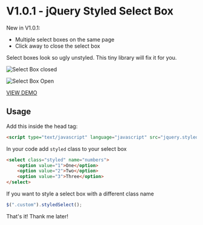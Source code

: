 V1.0.1 - jQuery Styled Select Box
====================
New in V1.0.1:
- Multiple select boxes on the same page
- Click away to close the select box

Select boxes look so ugly unstyled. This tiny library will fix it for you.

![Select Box closed](https://i.imgur.com/2MDaYFQ.png)

![Select Box Open](https://i.imgur.com/Vc9Z1t7.png)

[VIEW DEMO](https://codepen.io/kadrien/pen/JpKBKO)

Usage
--------

Add this inside the head tag:
```html
<script type="text/javascript" language="javascript" src="jquery.styled-select-box.js"></script>
```
In your code add ``styled`` class to your select box
```html
<select class="styled" name="numbers">
	<option value="1">One</option>
	<option value="2">Two</option>
	<option value="3">Three</option>
</select>
```
If you want to style a select box with a different class name
```javascript
$(".custom").styledSelect();
```
That's it! 
Thank me later!
